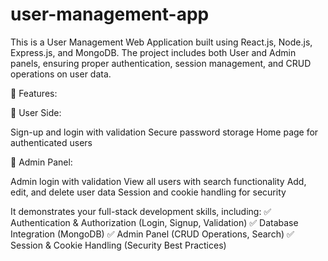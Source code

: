 ﻿# user-management-app

This is a User Management Web Application built using React.js, Node.js, Express.js, and MongoDB. The project includes both User and Admin panels, ensuring proper authentication, session management, and CRUD operations on user data.

📌 Features:

🔹 User Side:

Sign-up and login with validation
Secure password storage
Home page for authenticated users


🔹 Admin Panel:

Admin login with validation
View all users with search functionality
Add, edit, and delete user data
Session and cookie handling for security

It demonstrates your full-stack development skills, including:
✅ Authentication & Authorization (Login, Signup, Validation)
✅ Database Integration (MongoDB)
✅ Admin Panel (CRUD Operations, Search)
✅ Session & Cookie Handling (Security Best Practices)
